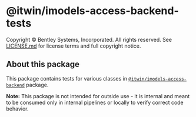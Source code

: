 # @itwin/imodels-access-backend-tests

Copyright © Bentley Systems, Incorporated. All rights reserved. See [LICENSE.md](../../LICENSE.md) for license terms and full copyright notice.

## About this package

This package contains tests for various classes in [`@itwin/imodels-access-backend`](../../itwin-platform-access/imodels-access-backend/README.md) package.

**Note:** This package is not intended for outside use - it is internal and meant to be consumed only in internal pipelines or locally to verify correct code behavior.
